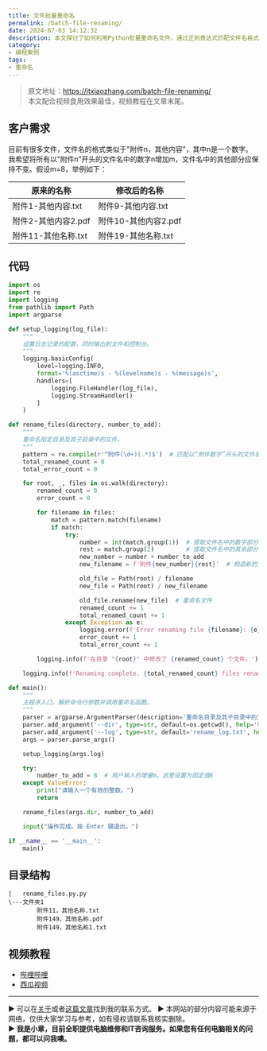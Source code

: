 ```yaml
---
title: 文件批量重命名
permalink: /batch-file-renaming/
date: 2024-07-03 14:12:32
description: 本文探讨了如何利用Python批量重命名文件，通过正则表达式匹配文件名格式，并增加指定数值以实现文件名数字部分的更新。详细介绍了代码实现及其在不同文件夹结构下的应用，旨在帮助用户提升文件管理效率。
category:
- 编程案例
tags:
- 重命名
---
```


> 原文地址：<https://itxiaozhang.com/batch-file-renaming/>  
> 本文配合视频食用效果最佳，视频教程在文章末尾。  



## 客户需求

目前有很多文件，文件名的格式类似于"附件n，其他内容"，其中n是一个数字。我希望将所有以"附件n"开头的文件名中的数字n增加m，文件名中的其他部分应保持不变。假设m=8，举例如下：

| 原来的名称              | 修改后的名称             |
|-----------------------|------------------------|
| 附件1-其他内容.txt    | 附件9-其他内容.txt     |
| 附件2-其他内容2.pdf   | 附件10-其他内容2.pdf   |
| 附件11-其他名称.txt   | 附件19-其他名称.txt    |

## 代码

```python
import os
import re
import logging
from pathlib import Path
import argparse

def setup_logging(log_file):
    """
    设置日志记录的配置，同时输出到文件和控制台。
    """
    logging.basicConfig(
        level=logging.INFO,
        format='%(asctime)s - %(levelname)s - %(message)s',
        handlers=[
            logging.FileHandler(log_file),
            logging.StreamHandler()
        ]
    )

def rename_files(directory, number_to_add):
    """
    重命名指定目录及其子目录中的文件。
    """
    pattern = re.compile(r'^附件(\d+)(.*)$')  # 匹配以“附件数字”开头的文件名
    total_renamed_count = 0
    total_error_count = 0

    for root, _, files in os.walk(directory):
        renamed_count = 0
        error_count = 0

        for filename in files:
            match = pattern.match(filename)
            if match:
                try:
                    number = int(match.group(1))  # 提取文件名中的数字部分
                    rest = match.group(2)         # 提取文件名中的其余部分
                    new_number = number + number_to_add
                    new_filename = f'附件{new_number}{rest}'  # 构造新的文件名

                    old_file = Path(root) / filename
                    new_file = Path(root) / new_filename

                    old_file.rename(new_file)  # 重命名文件
                    renamed_count += 1
                    total_renamed_count += 1
                except Exception as e:
                    logging.error(f'Error renaming file {filename}: {e}')
                    error_count += 1
                    total_error_count += 1

        logging.info(f'在目录 "{root}" 中修改了 {renamed_count} 个文件。')

    logging.info(f'Renaming complete. {total_renamed_count} files renamed, {total_error_count} errors occurred.')

def main():
    """
    主程序入口，解析命令行参数并调用重命名函数。
    """
    parser = argparse.ArgumentParser(description='重命名目录及其子目录中的文件。')
    parser.add_argument('--dir', type=str, default=os.getcwd(), help='要处理的目录 (默认: 当前目录)')
    parser.add_argument('--log', type=str, default='rename_log.txt', help='日志文件名 (默认: rename_log.txt)')
    args = parser.parse_args()

    setup_logging(args.log)

    try:
        number_to_add = 8  # 用户输入的增量m，这里设置为固定值8
    except ValueError:
        print("请输入一个有效的整数。")
        return

    rename_files(args.dir, number_to_add)

    input("操作完成。按 Enter 键退出。")

if __name__ == '__main__':
    main()
```

## 目录结构

```
|   rename_files.py.py
\---文件夹1
        附件11，其他名称.txt
        附件149，其他名称.pdf
        附件149，其他名称1.txt
```




## 视频教程

- [哔哩哔哩](lianjie)
- [西瓜视频](lianjie)

---
▶ 可以在[关于](https://itxiaozhang.com/about/)或者[这篇文章](https://itxiaozhang.com/about-computer-repair-services-with-me/)找到我的联系方式。
▶ 本网站的部分内容可能来源于网络，仅供大家学习与参考，如有侵权请联系我核实删除。  
▶ **我是小章，目前全职提供电脑维修和IT咨询服务。如果您有任何电脑相关的问题，都可以问我噢。**  

